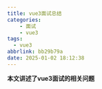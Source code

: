 ```yaml
---
title: vue3面试总结
categories: 
    - 面试
    - vue3
tags:
  - vue3
abbrlink: bb29b79a
date: 2025-01-02 18:12:38
---
```


**本文讲述了vue3面试的相关问题**

<!-- more -->